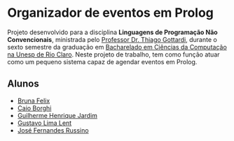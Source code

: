 # Organizador de eventos em Prolog #

Projeto desenvolvido para a disciplina **Linguagens de Programação Não Convencionais**, ministrada pelo [Professor Dr. Thiago Gottardi](https://bv.fapesp.br/pt/pesquisador/104729/thiago-gottardi/), durante o sexto semestre da graduação em [Bacharelado em Ciências da Computação na Unesp de Rio Claro](https://igce.rc.unesp.br/#!/departamentos/demac/pagina-do-curso-de-bcc/home/).
Neste projeto de trabalho, tem como função atuar como um pequeno sistema capaz de agendar eventos em Prolog.

## Alunos ##
* [Bruna Felix](https://github.com/BrunaFelix)
* [Caio Borghi](https://github.com/CB0rghi)
* [Guilherme Henrique Jardim](https://github.com/ghjardim)
* [Gustavo Lima Lent](https://github.com/GustavoLent)
* [José Fernandes Russino](https://github.com/z3fernandes)
